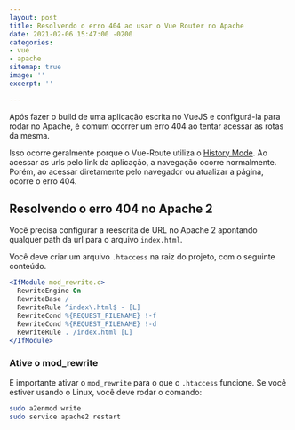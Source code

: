 ```yaml
---
layout: post
title: Resolvendo o erro 404 ao usar o Vue Router no Apache
date: 2021-02-06 15:47:00 -0200
categories:
- vue
- apache
sitemap: true
image: ''
excerpt: ''

---
```

Após fazer o build de uma aplicação escrita no VueJS e configurá-la para rodar no Apache, é comum ocorrer um erro 404 ao tentar acessar as rotas da mesma.

Isso ocorre geralmente porque o Vue-Route utiliza o [History Mode](https://router.vuejs.org/guide/essentials/history-mode.html). Ao acessar as urls pelo link da aplicação, a navegação ocorre normalmente. Porém, ao acessar diretamente pelo navegador ou atualizar a página, ocorre o erro 404.

## Resolvendo o erro 404 no Apache 2

Você precisa configurar a reescrita de URL no Apache 2 apontando qualquer path da url para o arquivo `index.html`.

Você deve criar um arquivo `.htaccess` na raiz do projeto, com o seguinte conteúdo. 

```apache
<IfModule mod_rewrite.c>
  RewriteEngine On
  RewriteBase /
  RewriteRule ^index\.html$ - [L]
  RewriteCond %{REQUEST_FILENAME} !-f
  RewriteCond %{REQUEST_FILENAME} !-d
  RewriteRule . /index.html [L]
</IfModule>
```

### Ative o mod_rewrite

É importante ativar o `mod_rewrite` para o que o `.htaccess` funcione. Se você estiver usando o Linux, você deve rodar o comando:

```bash
sudo a2enmod write
sudo service apache2 restart
```